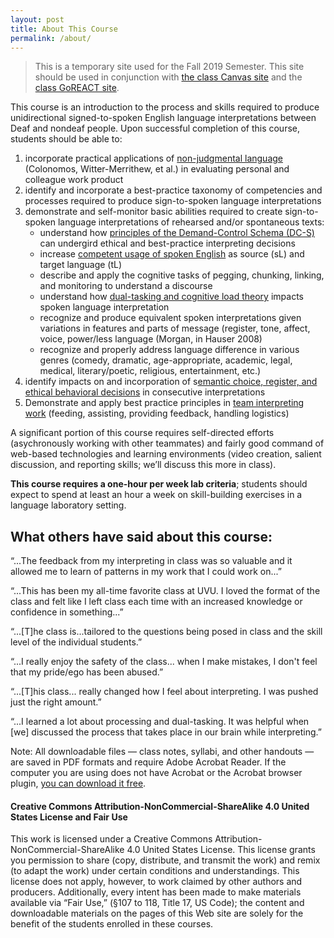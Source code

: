 ```yaml
---
layout: post
title: About This Course
permalink: /about/
---
```


> This is a temporary site used for the Fall 2019 Semester. This site should be used in conjunction with [the class Canvas site](https://uvu.instructure.com) and the [class GoREACT site](https://app.goreact.com/login).

This course is an introduction to the process and skills required to produce unidirectional signed-to-spoken English language interpretations between Deaf and nondeaf people. Upon successful completion of this course, students should be able to:

1. incorporate practical applications of [non-judgmental language](../contexting-work-and-feedback.html) (Colonomos, Witter-Merrithew, et al.) in evaluating personal and colleague work product
2. identify and incorporate a best-practice taxonomy of competencies and processes required to produce sign-to-spoken language interpretations
3. demonstrate and self-monitor basic abilities required to create sign-to-spoken language interpretations of rehearsed and/or spontaneous texts:
	* understand how [principles of the Demand-Control Schema (DC-S)](../08/contexting-work-and-feedback.html) can undergird ethical and best-practice interpreting decisions
	* increase [competent usage of spoken English](../08/intralingual-language-development.html) as source (sL) and target language (tL)
	* describe and apply the cognitive tasks of pegging, chunking, linking, and monitoring to understand a discourse
	* understand how [dual-tasking and cognitive load theory](../08/managing-memory-issues.html) impacts spoken language interpretation
	* recognize and produce equivalent spoken interpretations given variations in features and parts of message (register, tone, affect, voice, power/less language (Morgan, in Hauser 2008)
	* recognize and properly address language difference in various genres (comedy, dramatic, age-appropriate, academic, legal, medical, literary/poetic, religious, entertainment, etc.)
4. identify impacts on and incorporation of s[emantic choice, register, and ethical behavioral decisions](../08/attending-and-listening.html) in consecutive interpretations
5. Demonstrate and apply best practice principles in [team interpreting work](../08/teaming.html) (feeding, assisting, providing feedback, handling logistics)

A significant portion of this course requires self-directed efforts (asychronously working with other teammates) and fairly good command of web-based technologies and learning environments (video creation, salient discussion, and reporting skills; we’ll discuss this more in class).

**This course requires a one-hour per week lab criteria**; students should expect to spend at least an hour a week on skill-building exercises in a language laboratory setting.

## What others have said about this course:
“...The feedback from my interpreting in class was so valuable and it allowed me to learn of patterns in my work that I could work on...”

“...This has been my all-time favorite class at UVU. I loved the format of the class and felt like I left class each time with an increased knowledge or confidence in something...”

“...[T]he class is...tailored to the questions being posed in class and the skill level of the individual students.”

“...I really enjoy the safety of the class... when I make mistakes, I don't feel that my pride/ego has been abused.”

“...[T]his class... really changed how I feel about interpreting. I was pushed just the right amount.”

“...I learned a lot about processing and dual-tasking. It was helpful when [we] discussed the process that takes place in our brain while interpreting.”

Note: All downloadable files — class notes, syllabi, and other handouts — are saved in PDF formats and require Adobe Acrobat Reader. If the computer you are using does not have Acrobat or the Acrobat browser plugin, [you can download it free](http://www.adobe.com/products/acrobat/readstep2.html).

#### Creative Commons Attribution-NonCommercial-ShareAlike 4.0 United States License and Fair Use 
This work is licensed under a Creative Commons Attribution-NonCommercial-ShareAlike 4.0 United States License. This license grants you permission to share (copy, distribute, and transmit the work) and remix (to adapt the work) under certain conditions and understandings. This license does not apply, however, to work claimed by other authors and producers. Additionally, every intent has been made to make materials available via “Fair Use,” (§107 to 118, Title 17, US Code); the content and downloadable materials on the pages of this Web site are solely for the benefit of the students enrolled in these courses.